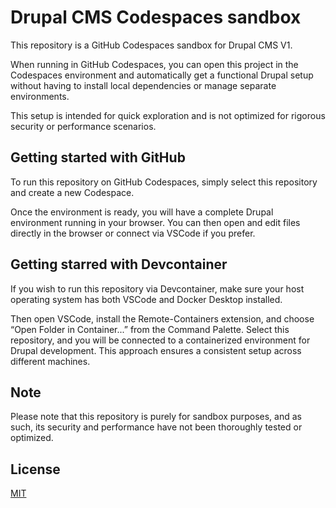 # Drupal CMS Codespaces sandbox

This repository is a GitHub Codespaces sandbox for Drupal CMS V1.

When running in GitHub Codespaces, you can open this project in the Codespaces environment and automatically get a functional Drupal setup without having to install local dependencies or manage separate environments.

This setup is intended for quick exploration and is not optimized for rigorous security or performance scenarios.

## Getting started with GitHub

To run this repository on GitHub Codespaces, simply select this repository and create a new Codespace.

Once the environment is ready, you will have a complete Drupal environment running in your browser. You can then open and edit files directly in the browser or connect via VSCode if you prefer.

## Getting starred with Devcontainer

If you wish to run this repository via Devcontainer, make sure your host operating system has both VSCode and Docker Desktop installed.

Then open VSCode, install the Remote-Containers extension, and choose “Open Folder in Container...” from the Command Palette. Select this repository, and you will be connected to a containerized environment for Drupal development. This approach ensures a consistent setup across different machines.

## Note

Please note that this repository is purely for sandbox purposes, and as such, its security and performance have not been thoroughly tested or optimized.

## License

[MIT](LICENSE)
